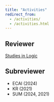 ```yaml
---
title: "Activities"
redirect_from: 
  - /activities/
  - /activities.html
---
```


## Reviewer

[Studies in Logic](https://studiesinlogic.sysu.edu.cn)

## Subreviewer

- ECAI (2024)
- KR (2021)
- SUM (2024, 2021)